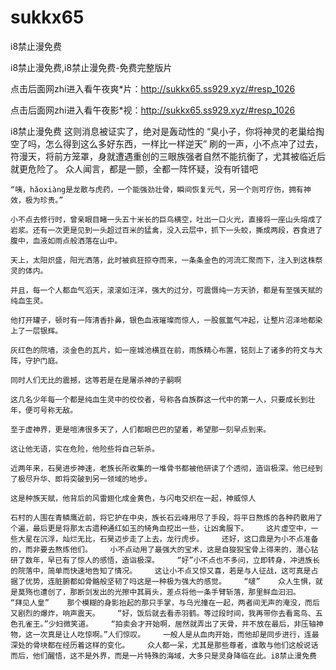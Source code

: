 # sukkx65
i8禁止漫免费

i8禁止漫免费,i8禁止漫免费-免费完整版片

点击后面网zhi进入看午夜爽*片：http://sukkx65.ss929.xyz/#resp_1026

点击后面网zhi进入看午夜影*视：http://sukkx65.ss929.xyz/#resp_1026

i8禁止漫免费    这则消息被证实了，绝对是轰动性的    “臭小子，你将神灵的老巢给掏空了吗，怎么得到这么多好东西，一样比一样逆天”    刷的一声，小不点冲了过去，符漫天，将前方笼罩，身就遭遇重创的三眼族强者自然不能抗衡了，尤其被临近后就更危险了。    众人闻言，都是一颤，全都一阵怀疑，没有听错吧

    “咦，hǎoxiàng是龙散与虎药，一个能强劲壮骨，瞬间恢复元气，另一个则可疗伤，拥有神效，极为珍贵。”

    小不点去修行时，曾亲眼目睹一头五十米长的巨鸟横空，吐出一口火光，直接将一座山头熔成了岩浆。还有一次更是见到一头超过百米的猛禽，没入云层中，抓下一头蛟，撕成两段，吞食进了腹中，血液如雨点般洒落在山中。

    天上，太阳炽盛，阳光洒落，此时被疯狂掠夺而来，一条条金色的河流汇聚而下，注入到这株祭灵的体内。

    并且，每一个人都血气滔天，滚滚如汪洋，强大的过分，可震慑纯一方天骄，都是有至强天赋的纯血生灵。

    他打开罐子，顿时有一阵清香扑鼻，银色血液璀璨而惊人，一股氤氲气冲起，让整片沼泽地都染上了一层银辉。

    灰红色的院墙，淡金色的瓦片，如一座城池横亘在前，雨族精心布置，铭刻上了诸多的符文与大阵，守护门庭。

    同时人们无比的震撼，这等若是在是屠杀神的子嗣啊

    这几名少年每一个都是纯血生灵中的佼佼者，号称各自族群这一代中的第一人，只要成长到壮年，便可号称无敌。

    至于虚神界，更是喧沸很多天了，人们都眼巴巴的望着，希望那一刻早点到来。

    这让他无语，实在危险，他险些将自己斩杀。

    近两年来，石昊进步神速，老族长所收集的一堆骨书都被他研读了个透彻，造诣极深。他已经到了极尽升华、即将突破到另一领域的地步。

    这是种族天赋，他背后的风雷翅化成金黄色，与闪电交织在一起，神威惊人

    石村的人围在青鳞鹰近前，将它护在中央，族长石云峰用尽了手段，将平日熬炼的各种药散用了个遍，最后更是将那太古遗种通红如玉的犄角血挖出一些，让凶禽服下。    这片虚空中，一些大星在沉浮，灿烂无比，石昊迈步走了上去，龙行虎步。    还好，这口鼎是为小不点准备的，而非要去熬炼他们。    小不点动用了最强大的宝术，这是自狻猊宝骨上得来的，潜心钻研了数年，早已有了惊人的感悟，造诣极深。    “好”小不点也不多问，立即转身，冲进族长的院落中，简单而快速地告知了情况。    这让小不点又惊又喜，若是与人征战，这可真是占据了优势，连脏腑都如骨骼般坚韧了吗这是一种极为强大的感觉。    “啵”    众人生惧，就是莫殇也遭创了，那断剑发出的光擦中其肩头，差点将他一条手臂斩落，那里鲜血汩汩。    “拜见人皇”    那个模糊的身影抬起的那只手掌，与乌光撞在一起，两者间无声的淹没，而后又剧烈的爆炸，响声震天。    “好，饭后就去看赤羽鹤。等过段时间，我再带你去看鸾鸟、五色孔雀王。”少妇微笑道。    “拍卖会才开始啊，居然就弄出了天骨，并不放在最后，非压轴神物，这一次真是让人吃惊啊。”人们惊叹。    一般人是从血肉开始，而他却是同步进行，连最深处的骨块都在经历着这样的变化。    众人都一呆，尤其是那些尊者，谁敢与他们这般说话而后，他们醒悟，这不是外界，而是一片特殊的海域，大多只是灵身降临在此。i8禁止漫免费
